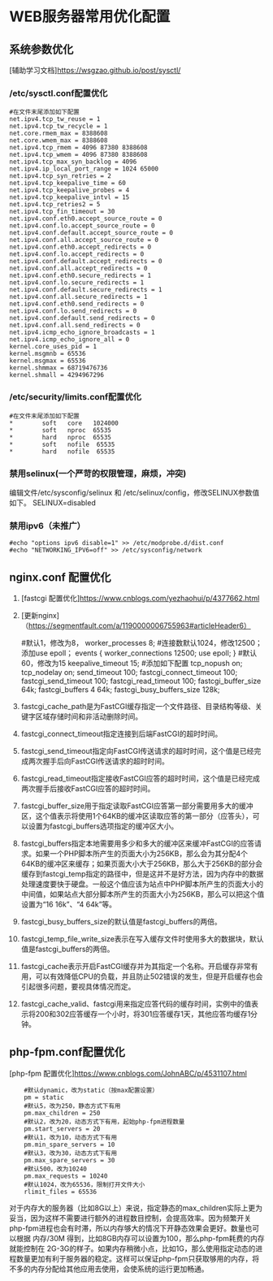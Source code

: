 # WEB服务器常用优化配置

## 系统参数优化
[辅助学习文档]https://wsgzao.github.io/post/sysctl/

### /etc/sysctl.conf配置优化

    #在文件末尾添加如下配置  
    net.ipv4.tcp_tw_reuse = 1
    net.ipv4.tcp_tw_recycle = 1
    net.core.rmem_max = 8388608
    net.core.wmem_max = 8388608
    net.ipv4.tcp_rmem = 4096 87380 8388608
    net.ipv4.tcp_wmem = 4096 87380 8388608
    net.ipv4.tcp_max_syn_backlog = 4096
    net.ipv4.ip_local_port_range = 1024 65000
    net.ipv4.tcp_syn_retries = 2
    net.ipv4.tcp_keepalive_time = 60
    net.ipv4.tcp_keepalive_probes = 4
    net.ipv4.tcp_keepalive_intvl = 15
    net.ipv4.tcp_retries2 = 5
    net.ipv4.tcp_fin_timeout = 30
    net.ipv4.conf.eth0.accept_source_route = 0
    net.ipv4.conf.lo.accept_source_route = 0
    net.ipv4.conf.default.accept_source_route = 0
    net.ipv4.conf.all.accept_source_route = 0
    net.ipv4.conf.eth0.accept_redirects = 0
    net.ipv4.conf.lo.accept_redirects = 0
    net.ipv4.conf.default.accept_redirects = 0
    net.ipv4.conf.all.accept_redirects = 0
    net.ipv4.conf.eth0.secure_redirects = 1
    net.ipv4.conf.lo.secure_redirects = 1
    net.ipv4.conf.default.secure_redirects = 1
    net.ipv4.conf.all.secure_redirects = 1
    net.ipv4.conf.eth0.send_redirects = 0
    net.ipv4.conf.lo.send_redirects = 0
    net.ipv4.conf.default.send_redirects = 0
    net.ipv4.conf.all.send_redirects = 0
    net.ipv4.icmp_echo_ignore_broadcasts = 1
    net.ipv4.icmp_echo_ignore_all = 0
    kernel.core_uses_pid = 1
    kernel.msgmnb = 65536
    kernel.msgmax = 65536
    kernel.shmmax = 68719476736
    kernel.shmall = 4294967296

### /etc/security/limits.conf配置优化

    #在文件末尾添加如下配置
    *        soft   core   1024000
    *        soft   nproc  65535
    *        hard   nproc  65535
    *        soft   nofile  65535
    *        hard   nofile  65535

### 禁用selinux(一个严苛的权限管理，麻烦，冲突)
 编辑文件/etc/sysconfig/selinux 和 /etc/selinux/config，修改SELINUX参数值如下。
SELINUX=disabled

### 禁用ipv6（未推广）
    #echo "options ipv6 disable=1" >> /etc/modprobe.d/dist.conf
    #echo "NETWORKING_IPV6=off" >> /etc/sysconfig/network

## nginx.conf 配置优化
1. [fastcgi 配置优化]https://www.cnblogs.com/yezhaohui/p/4377662.html
1. [更新nginx]（https://segmentfault.com/a/1190000006755963#articleHeader6）

      #默认1，修改为8，
      worker_processes  8;
      #连接数默认1024，修改12500；添加use epoll； 
      events {
              worker_connections  12500;
              use epoll;
      }
      #默认60，修改为15
      keepalive_timeout 15;
      #添加如下配置
      tcp_nopush      on;
      tcp_nodelay     on;
      send_timeout 100;
      fastcgi_connect_timeout 100;
      fastcgi_send_timeout 100;
      fastcgi_read_timeout 100;
      fastcgi_buffer_size 64k;
      fastcgi_buffers 4 64k;
      fastcgi_busy_buffers_size 128k;

1. fastcgi_cache_path是为FastCGI缓存指定一个文件路径、目录结构等级、关键字区域存储时间和非活动删除时间。
1. fastcgi_connect_timeout指定连接到后端FastCGI的超时时间。
1. fastcgi_send_timeout指定向FastCGI传送请求的超时时间，这个值是已经完成两次握手后向FastCGI传送请求的超时时间。
1. fastcgi_read_timeout指定接收FastCGI应答的超时时间，这个值是已经完成两次握手后接收FastCGI应答的超时时间。
1. fastcgi_buffer_size用于指定读取FastCGI应答第一部分需要用多大的缓冲区，这个值表示将使用1个64KB的缓冲区读取应答的第一部分（应答头），可以设置为fastcgi_buffers选项指定的缓冲区大小。
1. fastcgi_buffers指定本地需要用多少和多大的缓冲区来缓冲FastCGI的应答请求。如果一个PHP脚本所产生的页面大小为256KB，那么会为其分配4个64KB的缓冲区来缓存；如果页面大小大于256KB，那么大于256KB的部分会缓存到fastcgi_temp指定的路径中，但是这并不是好方法，因为内存中的数据处理速度要快于硬盘。一般这个值应该为站点中PHP脚本所产生的页面大小的中间值，如果站点大部分脚本所产生的页面大小为256KB，那么可以把这个值设置为“16 16k”、“4 64k”等。
1. fastcgi_busy_buffers_size的默认值是fastcgi_buffers的两倍。
1. fastcgi_temp_file_write_size表示在写入缓存文件时使用多大的数据块，默认值是fastcgi_buffers的两倍。
1. fastcgi_cache表示开启FastCGI缓存并为其指定一个名称。开启缓存非常有用，可以有效降低CPU的负载，并且防止502错误的发生，但是开启缓存也会引起很多问题，要视具体情况而定。
1. fastcgi_cache_valid、fastcgi用来指定应答代码的缓存时间，实例中的值表示将200和302应答缓存一个小时，将301应答缓存1天，其他应答均缓存1分钟。

## php-fpm.conf配置优化
[php-fpm 配置优化]https://www.cnblogs.com/JohnABC/p/4531107.html

        #默认dynamic，改为static（按max配置设置）
        pm = static
        #默认5，改为250，静态方式下有用
        pm.max_children = 250
        #默认2，改为20，动态方式下有用，起始php-fpm进程数量
        pm.start_servers = 20
        #默认1，改为10，动态方式下有用
        pm.min_spare_servers = 10
        #默认3，改为30，动态方式下有用
        pm.max_spare_servers = 30
        #默认500，改为10240
        pm.max_requests = 10240
        #默认1024，改为65536，限制打开文件大小
        rlimit_files = 65536
      
对于内存大的服务器（比如8G以上）来说，指定静态的max_children实际上更为妥当，因为这样不需要进行额外的进程数目控制，会提高效率。因为频繁开关php-fpm进程也会有时滞，所以内存够大的情况下开静态效果会更好。数量也可以根据 内存/30M 得到，比如8GB内存可以设置为100，那么php-fpm耗费的内存就能控制在 2G-3G的样子。如果内存稍微小点，比如1G，那么使用指定动态的进程数量更加有利于服务器的稳定。这样可以保证php-fpm只获取够用的内存，将不多的内存分配给其他应用去使用，会使系统的运行更加畅通。

